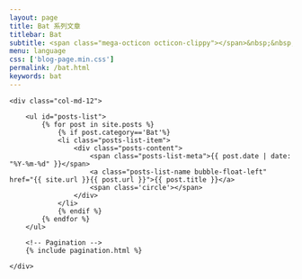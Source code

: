 ```yaml
---
layout: page
title: Bat 系列文章
titlebar: Bat
subtitle: <span class="mega-octicon octicon-clippy"></span>&nbsp;&nbsp; Bat 学习教程系列文章
menu: language
css: ['blog-page.min.css']
permalink: /bat.html
keywords: bat
---
```


<div class="row">

    <div class="col-md-12">

        <ul id="posts-list">
            {% for post in site.posts %}
                {% if post.category=='Bat'%}
                <li class="posts-list-item">
                    <div class="posts-content">
                        <span class="posts-list-meta">{{ post.date | date: "%Y-%m-%d" }}</span>
                        <a class="posts-list-name bubble-float-left" href="{{ site.url }}{{ post.url }}">{{ post.title }}</a>
                        <span class='circle'></span>
                    </div>
                </li>
                {% endif %}
            {% endfor %}
        </ul> 

        <!-- Pagination -->
        {% include pagination.html %}

    </div>

</div>
<script>
    $(document).ready(function(){

        // Enable bootstrap tooltip
        $("body").tooltip({ selector: '[data-toggle=tooltip]' });

    });
</script>